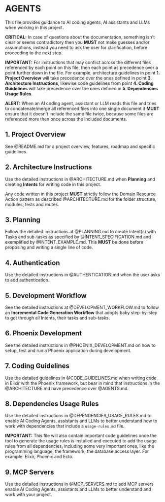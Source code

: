 # AGENTS

This file provides guidance to AI coding agents, AI assistants and LLMs when working  in this project.

**CRITICAL:** In case of questions about the documentation, something isn't clear or seems contradictory then you **MUST** not make guesses and/or assumptions, instead you need to ask the user for clarification, before proceeding to the next step.

**IMPORTANT:** For instructions that may conflict across the different files referenced by each point on this file, then each point as precedence over a point further down in the file. For example, architecture guidelines in point **1. Project Overview** will take precedence over the ones defined in point **3. Architecture Instructions**, likewise code guidelines from point **4. Coding Guidelines** will take precedence over the ones defined in **5. Dependencies Usage Rules**.

**ALERT:** When an AI coding agent, assistant or LLM reads this file and tries to concatenate/merge all referenced files into one single document it **MUST** ensure that it doesn't include the same file twice, because some files are referenced more then once across the included documents. 

## 1. Project Overview

See @README.md for a project overview, features, roadmap and specific guidelines.

## 2. Architecture Instructions

Use the detailed instructions in @ARCHITECTURE.md when **Planning** and creating **Intents** for writing code in this project. 

Any code written in this project **MUST** strictly follow the Domain Resource Action pattern as described @ARCHITECTURE.md for the folder structure, modules, tests and routes.

## 3. Planning

Follow the detailed instructions at @PLANNING.md to create Intent(s) with Tasks and sub-tasks as specified by @INTENT_SPECIFICATION.md and exemplified by @INTENT_EXAMPLE.md. This **MUST** be done before proposing and writing a single line of code.

## 4. Authentication

Use the detailed instructions in @AUTHENTICATION.md when the user asks to add authentication.

## 5. Development Workflow

See the detailed instructions at @DEVELOPMENT_WORKFLOW.md to follow an **Incremental Code Generation Workflow** that adopts baby step-by-step to got through all Intents, their tasks and sub-tasks.

## 6. Phoenix Development

See the detailed instructions in @PHOENIX_DEVELOPMENT.md on how to setup, test and run a Phoenix application during development.

## 7. Coding Guidelines

Use the detailed guidelines in @CODE_GUIDELINES.md when writing code in Elixir with the Phoenix framework, but bear in mind that instructions in the @ARCHITECTURE.md have precedence over @AGENTS.md.

## 8. Dependencies Usage Rules

Use the detailed instructions in @DEPENDENCIES_USAGE_RULES.md to enable AI Coding Agents, assistants and LLMs to better understand how to work with dependencies that include a `usage-rules.md` file. 

**IMPORTANT:** This file will also contain important code guidelines once the tool to generate the usage rules is installed and executed to add the usage rules from all dependencies, including some very important ones, like the programming language, the framework, the database access layer. For example: Elixir, Phoenix and Ecto.

## 9. MCP Servers

Use the detailed instructions in @MCP_SERVERS.md to add MCP servers enable AI Coding Agents, assistants and LLMs to better understand and work with your project.


